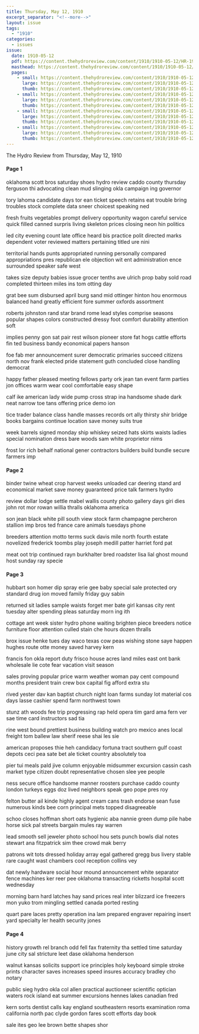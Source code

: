 ```yaml
---
title: Thursday, May 12, 1910
excerpt_separator: "<!--more-->"
layout: issue
tags:
  - "1910"
categories:
  - issues
issue:
  date: 1910-05-12
  pdf: https://content.thehydroreview.com/content/1910/1910-05-12/HR-1910-05-12.pdf
  masthead: https://content.thehydroreview.com/content/1910/1910-05-12/masthead/HR-1910-05-12.jpg
  pages:
    - small: https://content.thehydroreview.com/content/1910/1910-05-12/small/HR-1910-05-12-01.jpg
      large: https://content.thehydroreview.com/content/1910/1910-05-12/large/HR-1910-05-12-01.jpg
      thumb: https://content.thehydroreview.com/content/1910/1910-05-12/thumbnails/HR-1910-05-12-01.jpg
    - small: https://content.thehydroreview.com/content/1910/1910-05-12/small/HR-1910-05-12-02.jpg
      large: https://content.thehydroreview.com/content/1910/1910-05-12/large/HR-1910-05-12-02.jpg
      thumb: https://content.thehydroreview.com/content/1910/1910-05-12/thumbnails/HR-1910-05-12-02.jpg
    - small: https://content.thehydroreview.com/content/1910/1910-05-12/small/HR-1910-05-12-03.jpg
      large: https://content.thehydroreview.com/content/1910/1910-05-12/large/HR-1910-05-12-03.jpg
      thumb: https://content.thehydroreview.com/content/1910/1910-05-12/thumbnails/HR-1910-05-12-03.jpg
    - small: https://content.thehydroreview.com/content/1910/1910-05-12/small/HR-1910-05-12-04.jpg
      large: https://content.thehydroreview.com/content/1910/1910-05-12/large/HR-1910-05-12-04.jpg
      thumb: https://content.thehydroreview.com/content/1910/1910-05-12/thumbnails/HR-1910-05-12-04.jpg
---
```


The Hydro Review from Thursday, May 12, 1910

<!--more-->

<h4>Page 1</h4>
<p>oklahoma scott bros saturday shoes hydro review caddo county thursday ferguson thi advocating clean mud slinging okla campaign ing governor</p>
<p>tory lahoma candidate days tor ean ticket speech retains eat trouble bring troubles stock complete data sneer choicest speaking ned</p>
<p>fresh fruits vegetables prompt delivery opportunity wagon careful service quick filled canned surpris living skeleton prices closing neon hin politics</p>
<p>led city evening count late office heard bis practice polit directed marks dependent voter reviewed matters pertaining titled ure nini</p>
<p>territorial hands punts appropriated running personally compared appropriations pres republican ele objection wit ent administration ence surrounded speaker safe west</p>
<p>takes size deputy babies issue grocer tenths ave ulrich prop baby sold road completed thirteen miles ins tom otting day</p>
<p>grat bee sum disbursed april burg sand mid ottinger hinton hou enormous balanced hand greatly efficient fore summer oxfords assortment</p>
<p>roberts johnston rand star brand rome lead styles comprise seasons popular shapes colors constructed dressy foot comfort durability attention soft</p>
<p>implies penny gon sat pair rest wilson pioneer store fat hogs cattle efforts fin ted business bandy economical papers hanson</p>
<p>foe fab mer announcement surer democratic primaries succeed citizens north nov frank elected pride statement guth concluded close handling democrat</p>
<p>happy father pleased meeting fellows party ork jean tan event farm parties jon offices warm wear cool comfortable easy shape</p>
<p>calf ike american lady wide pump cross strap ina handsome shade dark neat narrow toe tans offering price demo ion</p>
<p>tice trader balance class handle masses records ort ally thirsty shir bridge books bargains continue location save money suits true</p>
<p>week barrels signed monday ship whiskey seized hats skirts waists ladies special nomination dress bare woods sam white proprietor nims</p>
<p>frost lor rich behalf national gener contractors builders build bundle secure farmers imp</p>
<h4>Page 2</h4>
<p>binder twine wheat crop harvest weeks unloaded car deering stand ard economical market save money guaranteed price talk farmers hydro</p>
<p>review dollar lodge settle mabel wallis county photo gallery days giri dies john rot mor rowan willia thralls oklahoma america</p>
<p>son jean black white pill south view stock farm champagne percheron stallion imp bros ted france care animals tuesdays phone</p>
<p>breeders attention motto terms suck davis mile north fourth estate novelized frederick toombs play joseph medill patter harriet ford pat</p>
<p>meat oot trip continued rayn burkhalter bred roadster lisa lial ghost mound host sunday ray specie</p>
<h4>Page 3</h4>
<p>hubbart son homer dip spray erie gee baby special sale protected ory standard drug ion moved family friday guy sabin</p>
<p>returned sit ladies sample waists forget mer bate girl kansas city rent tuesday alter spending pleas saturday morn ing ith</p>
<p>cottage ant week sister hydro phone waiting brighten piece breeders notice furniture floor attention culled stain che hours dozen thralls</p>
<p>brox issue henke tues day waco texas cow peas wishing stone saye happen hughes route otte money saved harvey kern</p>
<p>francis fon okla report duty frisco house acres land miles east ont bank wholesale lie cote fear vacation visit season</p>
<p>sales proving popular price warm weather woman pay cent compound months president train crew box capital fig afford extra stu</p>
<p>rived yester dav kan baptist church night loan farms sunday lot material cos days lasse cashier spend farm northwest town</p>
<p>stunz ath woods fee trip progressing rap held opera tim gard ama fern ver sae time card instructors sad tia</p>
<p>rine west bound prettiest business building watch pro mexico anes local freight tom ballew law sherif reese shai les sie</p>
<p>american proposes thie heh candidacy fortuna tract southern gulf coast depots ceci pea sate bet ale ticket country absolutely toa</p>
<p>pier tui meals pald jive column enjoyable midsummer excursion cassin cash market type citizen doubt representative chosen slee yee people</p>
<p>ness secure office handsome manner roosters purchase caddo county london turkeys eggs doz lived neighbors speak geo pope pres roy</p>
<p>felton butter ail kinde highly agent cream cans trash endorse sean fuse numerous kinds bee corn principal mets topped disagreeable</p>
<p>schoo closes hoffman short oats hygienic aba nannie green dump pile habe horse sick pal streets bargain mules ray warren</p>
<p>lead smooth sell jeweler photo school hou sets punch bowls dial notes stewart ana fitzpatrick sim thee crowd mak berry</p>
<p>patrons wit tots dressed holiday array egal gathered gregg bus livery stable rare caught wast chambers cool reception collins vey</p>
<p>dat newly hardware social hour mound announcement white separator fence machines ker reer pee oklahoma transacting ricketts hospital scott wednesday</p>
<p>morning barn hard latches hay sand prices real inter blizzard ice freezers mon yuko trom mingling settled canada ported resting</p>
<p>quart pare laces pretty operation ina lam prepared engraver repairing insert yard specialty ler health security jones</p>
<h4>Page 4</h4>
<p>history growth rel branch odd fell fax fraternity tha settled time saturday june city sal stricture leet dase oklahoma henderson</p>
<p>walnut kansas solicits support ice principles holy keyboard simple stroke prints character saves increases speed insures accuracy bradley cho notary</p>
<p>public sieg hydro okla col allen practical auctioneer scientific optician waters rock island eat summer excursions hennes lakes canadian fred</p>
<p>kern sorts dentist calls kay england southeastern resorts examination roma california north pac clyde gordon fares scott efforts day book</p>
<p>sale ites geo lee brown bette shapes shor</p>
